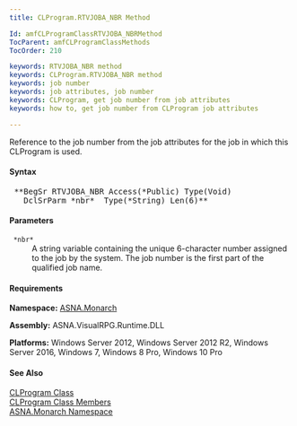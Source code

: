 ```yaml
---
title: CLProgram.RTVJOBA_NBR Method

Id: amfCLProgramClassRTVJOBA_NBRMethod
TocParent: amfCLProgramClassMethods
TocOrder: 210

keywords: RTVJOBA_NBR method
keywords: CLProgram.RTVJOBA_NBR method
keywords: job number
keywords: job attributes, job number
keywords: CLProgram, get job number from job attributes
keywords: how to, get job number from CLProgram job attributes

---
```


Reference to the job number from the job attributes for the job in which this CLProgram is used.

#### Syntax
<pre class="syntax"> **BegSr RTVJOBA_NBR Access(*Public) Type(Void)
   DclSrParm *nbr*  Type(*String) Len(6)**       </pre>

#### Parameters
<dl>
        <dt>
          <code> *nbr* </code>
        </dt>
        <dd>A string variable containing the unique 6-character
        number assigned to the job by the system. The job number is
        the first part of the qualified job name.</dd>
</dl>

<!-- start -->

#### Requirements
**Namespace:** [ASNA.Monarch](amfMonarchNamespace.html)

**Assembly:** ASNA.VisualRPG.Runtime.DLL 

**Platforms:** Windows Server 2012, Windows Server 2012 R2, Windows Server 2016, Windows 7, Windows 8 Pro, Windows 10 Pro
<!-- end -->      

#### See Also
[CLProgram Class](amfCLProgramClass.html) <br clear="none" /> [ CLProgram Class Members](amfCLProgramClassMembers.html) <br clear="none" /> [ASNA.Monarch Namespace](amfMonarchNamespace.html) 
